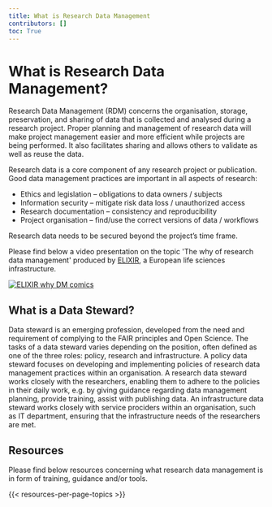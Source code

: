 ```yaml
---
title: What is Research Data Management
contributors: []
toc: True
---
```


# What is Research Data Management?

Research Data Management (RDM) concerns the organisation, storage, preservation, and sharing of data that is collected and analysed during a research project. Proper planning and management of research data will make project management easier and more efficient while projects are being performed. It also facilitates sharing and allows others to validate as well as reuse the data.

Research data is a core component of any research project or publication. Good data management practices are important in all aspects of research:

* Ethics and legislation – obligations to data owners / subjects
* Information security – mitigate risk data loss / unauthorized access
* Research documentation – consistency and reproducibility
* Project organisation – find/use the correct versions of data / workflows

Research data needs to be secured beyond the project’s time frame.

Please find below a video presentation on the topic 'The why of research data management' produced by [ELIXIR](https://elixir-europe.org/), a European life sciences infrastructure.

<div>
    <a href="https://www.youtube.com/watch?v=S7HfUe1hWcg"><img src="/img/elixir-why-dm-comics.jpg" alt="ELIXIR why DM comics" class="img-fluid"></a>
</div>

## What is a Data Steward?

Data steward is an emerging profession, developed from the need and requirement of complying to the FAIR principles and Open Science. The tasks of a data steward varies depending on the position, often defined as one of the three roles: policy, research and infrastructure. A policy data steward focuses on developing and implementing policies of research data management practices within an organisation. A research data steward works closely with the researchers, enabling them to adhere to the policies in their daily work, e.g. by giving guidance regarding data management planning, provide training, assist with publishing data. An infrastructure data steward works closely with service prociders within an organisation, such as IT department, ensuring that the infrastructure needs of the researchers are met.

## Resources
Please find below resources concerning what research data management is in form of training, guidance and/or tools.

{{< resources-per-page-topics >}}
